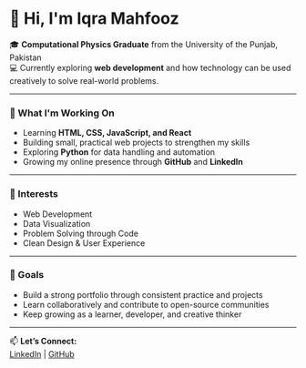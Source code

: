 # 👋 Hi, I'm Iqra Mahfooz

🎓 **Computational Physics Graduate** from the University of the Punjab, Pakistan  
💻 Currently exploring **web development** and how technology can be used creatively to solve real-world problems.  

---

### 🚀 What I'm Working On
- Learning **HTML, CSS, JavaScript, and React**  
- Building small, practical web projects to strengthen my skills  
- Exploring **Python** for data handling and automation  
- Growing my online presence through **GitHub** and **LinkedIn**

---

### 🧠 Interests
- Web Development  
- Data Visualization  
- Problem Solving through Code  
- Clean Design & User Experience  

---

### 🌱 Goals
- Build a strong portfolio through consistent practice and projects  
- Learn collaboratively and contribute to open-source communities  
- Keep growing as a learner, developer, and creative thinker  

---

📫 **Let’s Connect:**  
[LinkedIn](https://www.linkedin.com/in/iqra-mahfooz) | [GitHub](https://github.com/iqra-mahfooz)
